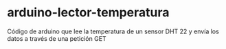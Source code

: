 # arduino-lector-temperatura
Código de arduino que lee la temperatura de un sensor DHT 22 y envía los datos a través de una petición GET

